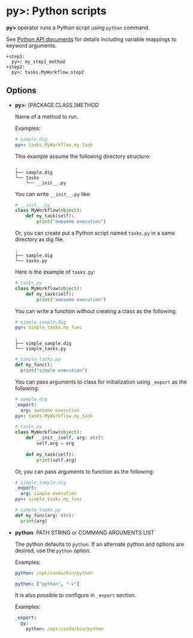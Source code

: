 # py>: Python scripts

**py>** operator runs a Python script using `python` command.

See [Python API documents](../python_api.html) for details including variable mappings to keyword arguments.

    +step1:
      py>: my_step1_method
    +step2:
      py>: tasks.MyWorkflow.step2

## Options

* **py>**: [PACKAGE.CLASS.]METHOD

  Name of a method to run.

  Examples:

  ```yaml
  # sample.dig
  py>: tasks.MyWorkflow.my_task
  ```

  This example assume the following directory structure:

  ```
  .
  ├── sample.dig
  └── tasks
      └── __init__.py
  ```

  You can write `__init__.py` like:

  ```python
  # __init__.py
  class MyWorkflow(object):
      def my_task(self):
          print("awesome execution")
  ```

  Or, you can create put a Python script named `tasks.py` in a same directory as dig file.

  ```
  .
  ├── sample.dig
  └── tasks.py
  ```

  Here is the example of `tasks.py`:

  ```python
  # tasks.py
  class MyWorkflow(object):
      def my_task(self):
          print("awesome execution")
  ```

  You can write a function without creating a class as the following:

  ```yaml
  # simple_sample.dig
  py>: simple_tasks.my_func
  ```

  ```
  .
  ├── simple_sample.dig
  └── simple_tasks.py
  ```

  ```python
  # simple_tasks.py
  def my_func():
    print("simple execution")
  ```

  You can pass arguments to class for initialization using `_export` as the following:

  ```yaml
  # sample.dig
  _export:
    arg: awesome execution
  py>: tasks.MyWorkflow.my_task
  ```

  ```python
  # tasks.py
  class MyWorkflow(object):
      def __init__(self, arg: str):
          self.arg = arg
      
      def my_task(self):
          print(self.arg)
  ```

  Or, you can pass arguments to function as the following:

  ```yaml
  # simple_sample.dig
  _export:
    arg: simple execution
  py>: simple_tasks.my_func
  ```

  ```python
  # simple_tasks.py
  def my_func(arg: str):
    print(arg)
  ```

* **python**: PATH STRING or COMMAND ARGUMENTS LIST

  The python defaults to `python`. If an alternate python and options are desired, use the `python` option.

  Examples:

  ```yaml
  python: /opt/conda/bin/python
  ```

  ```yaml
  python: ["python", "-v"]
  ```

  It is also possible to configure in `_export` section.

  Examples:

  ```yaml
  _export:
    py:
      python: /opt/conda/bin/python
  ```
